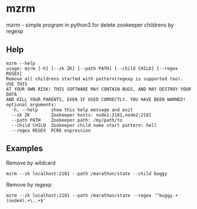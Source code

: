 # mzrm 

mzrm - simple program in python3 for delete zookeeper childrens by regexp

## Help

```
mzrm --help
usage: mzrm [-h] [--zk ZK] [--path PATH] [--child CHILD] [--regex REGEX]
Remove all childrens started with pattern(regexp is supported too). USE THIS
AT YOUR OWN RISK! THIS SOFTWARE MAY CONTAIN BUGS, AND MAY DESTROY YOUR DATA
AND KILL YOUR PARENTS, EVEN IF USED CORRECTLY. YOU HAVE BEEN WARNED!
optional arguments:
  -h, --help     show this help message and exit
  --zk ZK        Zookeeper hosts: node1:2181,node2:2181
  --path PATH    Zookeeper path: /my/path/to
  --child CHILD  Zookeeper child name start pattern: hell
  --regex REGEX  PCRE expression
```

## Examples

Remove by wildcard
```
mzrm --zk localhost:2181 --path /marathon/state --child buggy
```

Remove by regexp
```
mzrm --zk localhost:2181 --path /marathon/state --regex '^buggy.+(node4).+\..+$'
```
